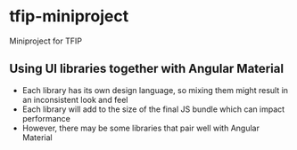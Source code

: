# tfip-miniproject

Miniproject for TFIP

## Using UI libraries together with Angular Material

- Each library has its own design language, so mixing them might result in an inconsistent look and feel
- Each library will add to the size of the final JS bundle which can impact performance
- However, there may be some libraries that pair well with Angular Material
